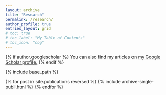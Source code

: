 ```yaml
---
layout: archive
title: "Research"
permalink: /research/
author_profile: true
entries_layout: grid
# toc: true
# toc_label: "My Table of Contents"
# toc_icon: "cog"
---
```


<!-- {% include toc %} -->

{% if author.googlescholar %}
  You can also find my articles on <u><a href="{{author.googlescholar}}">my Google Scholar profile</a>.</u>
{% endif %}

{% include base_path %}

{% for post in site.publications reversed %}
  {% include archive-single-publi.html %}
{% endfor %}
